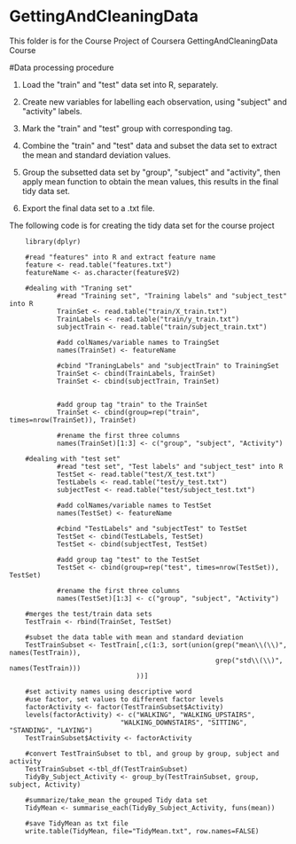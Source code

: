 # GettingAndCleaningData
This folder is for the Course Project of Coursera GettingAndCleaningData Course

#Data processing procedure
   1. Load the "train" and "test" data set into R, separately.

   2. Create new variables for labelling each observation, using "subject" and "activity" labels.

   3. Mark the "train" and "test" group with corresponding tag.

   4. Combine the "train" and "test" data and subset the data set to extract the mean and standard deviation values.

   5. Group the subsetted data set by "group", "subject" and "activity", then apply mean function to obtain the mean values, this results in the final tidy data set.

   6. Export the final data set to a .txt file.

The following code is for creating the tidy data set for the course project

        library(dplyr)

        #read "features" into R and extract feature name
        feature <- read.table("features.txt")
        featureName <- as.character(feature$V2)

        #dealing with "Traning set"
                #read "Training set", "Training labels" and "subject_test" into R
                TrainSet <- read.table("train/X_train.txt")
                TrainLabels <- read.table("train/y_train.txt")
                subjectTrain <- read.table("train/subject_train.txt")

                #add colNames/variable names to TraingSet
                names(TrainSet) <- featureName

                #cbind "TraningLabels" and "subjectTrain" to TrainingSet
                TrainSet <- cbind(TrainLabels, TrainSet)
                TrainSet <- cbind(subjectTrain, TrainSet)
        
        
                #add group tag "train" to the TrainSet
                TrainSet <- cbind(group=rep("train", times=nrow(TrainSet)), TrainSet)

                #rename the first three columns
                names(TrainSet)[1:3] <- c("group", "subject", "Activity")

        #dealing with "test set"
                #read "test set", "Test labels" and "subject_test" into R
                TestSet <- read.table("test/X_test.txt")
                TestLabels <- read.table("test/y_test.txt")
                subjectTest <- read.table("test/subject_test.txt")

                #add colNames/variable names to TestSet
                names(TestSet) <- featureName
        
                #cbind "TestLabels" and "subjectTest" to TestSet
                TestSet <- cbind(TestLabels, TestSet)
                TestSet <- cbind(subjectTest, TestSet)

                #add group tag "test" to the TestSet
                TestSet <- cbind(group=rep("test", times=nrow(TestSet)), TestSet)

                #rename the first three columns
                names(TestSet)[1:3] <- c("group", "subject", "Activity")

        #merges the test/train data sets
        TestTrain <- rbind(TrainSet, TestSet)

        #subset the data table with mean and standard deviation
        TestTrainSubset <- TestTrain[,c(1:3, sort(union(grep("mean\\(\\)", names(TestTrain)), 
                                                        grep("std\\(\\)", names(TestTrain)))
                                    ))]

        #set activity names using descriptive word
        #use factor, set values to different factor levels
        factorActivity <- factor(TestTrainSubset$Activity)
        levels(factorActivity) <- c("WALKING", "WALKING_UPSTAIRS", 
                                "WALKING_DOWNSTAIRS", "SITTING", "STANDING", "LAYING")
        TestTrainSubset$Activity <- factorActivity

        #convert TestTrainSubset to tbl, and group by group, subject and activity
        TestTrainSubset <-tbl_df(TestTrainSubset)
        TidyBy_Subject_Activity <- group_by(TestTrainSubset, group, subject, Activity)

        #summarize/take_mean the grouped Tidy data set
        TidyMean <- summarise_each(TidyBy_Subject_Activity, funs(mean))

        #save TidyMean as txt file
        write.table(TidyMean, file="TidyMean.txt", row.names=FALSE)

        
